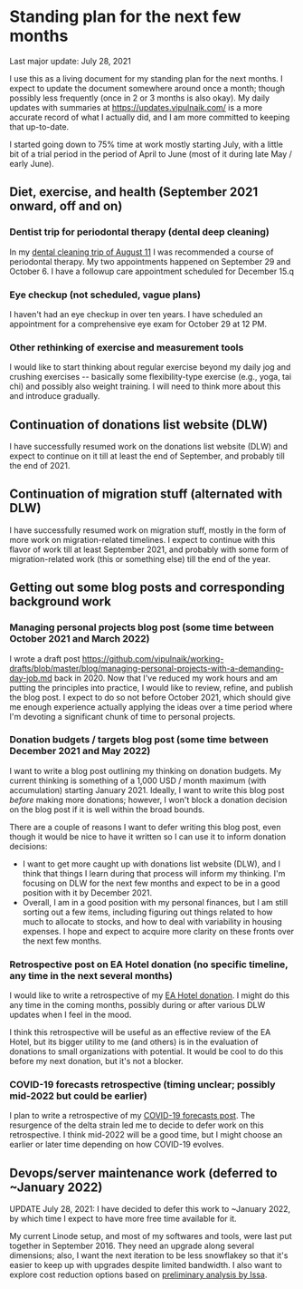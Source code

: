 # Standing plan for the next few months

Last major update: July 28, 2021

I use this as a living document for my standing plan for the next
months. I expect to update the document somewhere around once a month;
though possibly less frequently (once in 2 or 3 months is also
okay). My daily updates with summaries at
https://updates.vipulnaik.com/ is a more accurate record of what I
actually did, and I am more committed to keeping that up-to-date.

I started going down to 75% time at work mostly starting July, with a
little bit of a trial period in the period of April to June (most of
it during late May / early June).

## Diet, exercise, and health (September 2021 onward, off and on)

### Dentist trip for periodontal therapy (dental deep cleaning)

In my [dental cleaning trip of August
11](https://github.com/vipulnaik/diet-exercise-health/blob/master/notes/2021-08-11-dental-cleaning-trip.md)
I was recommended a course of periodontal therapy. My two appointments
happened on September 29 and October 6. I have a followup care appointment scheduled for December 15.q

### Eye checkup (not scheduled, vague plans)

I haven't had an eye checkup in over ten years. I have scheduled an
appointment for a comprehensive eye exam for October 29 at 12 PM.

### Other rethinking of exercise and measurement tools

I would like to start thinking about regular exercise beyond my daily
jog and crushing exercises -- basically some flexibility-type exercise
(e.g., yoga, tai chi) and possibly also weight training. I will need
to think more about this and introduce gradually.

## Continuation of donations list website (DLW)

I have successfully resumed work on the donations list website (DLW)
and expect to continue on it till at least the end of September, and
probably till the end of 2021.

## Continuation of migration stuff (alternated with DLW)

I have successfully resumed work on migration stuff, mostly in the form
of more work on migration-related timelines. I expect to continue with
this flavor of work till at least September 2021, and probably with
some form of migration-related work (this or something else) till the
end of the year.

## Getting out some blog posts and corresponding background work

### Managing personal projects blog post (some time between October 2021 and March 2022)

I wrote a draft post
https://github.com/vipulnaik/working-drafts/blob/master/blog/managing-personal-projects-with-a-demanding-day-job.md
back in 2020. Now that I've reduced my work hours and am putting the
principles into practice, I would like to review, refine, and publish
the blog post. I expect to do so not before October 2021, which should
give me enough experience actually applying the ideas over a time
period where I'm devoting a significant chunk of time to personal
projects.

### Donation budgets / targets blog post (some time between December 2021 and May 2022)

I want to write a blog post outlining my thinking on donation
budgets. My current thinking is something of a 1,000 USD / month
maximum (with accumulation) starting January 2021. Ideally, I want to
write this blog post *before* making more donations; however, I
won't block a donation decision on the blog post if it is well within
the broad bounds.

There are a couple of reasons I want to defer writing this blog post,
even though it would be nice to have it written so I can use it to
inform donation decisions:

* I want to get more caught up with donations list website (DLW), and
  I think that things I learn during that process will inform my
  thinking. I'm focusing on DLW for the next few months and expect to
  be in a good position with it by December 2021.
* Overall, I am in a good position with my personal finances, but I am
  still sorting out a few items, including figuring out things related
  to how much to allocate to stocks, and how to deal with variability
  in housing expenses. I hope and expect to acquire more clarity on
  these fronts over the next few months.

### Retrospective post on EA Hotel donation (no specific timeline, any time in the next several months)

I would like to write a retrospective of my [EA Hotel
donation](https://forum.effectivealtruism.org/posts/BM2DYWpM6rSxyZ7AS/my-q1-2019-ea-hotel-donation). I
might do this any time in the coming months, possibly during or after
various DLW updates when I feel in the mood.

I think this retrospective will be useful as an effective review of
the EA Hotel, but its bigger utility to me (and others) is in the
evaluation of donations to small organizations with potential. It
would be cool to do this before my next donation, but it's not a
blocker.

### COVID-19 forecasts retrospective (timing unclear; possibly mid-2022 but could be earlier)

I plan to write a retrospective of my [COVID-19 forecasts
post](https://www.lesswrong.com/posts/pBPiZQYBF9niRAMSq/coronavirus-the-four-levels-of-social-distancing-and-when). The
resurgence of the delta strain led me to decide to defer work on this
retrospective. I think mid-2022 will be a good time, but I might
choose an earlier or later time depending on how COVID-19 evolves.

## Devops/server maintenance work (deferred to ~January 2022)

UPDATE July 28, 2021: I have decided to defer this work to ~January
2022, by which time I expect to have more free time available for it.

My current Linode setup, and most of my softwares and tools, were last
put together in September 2016. They need an upgrade along several
dimensions; also, I want the next iteration to be less snowflakey so
that it's easier to keep up with upgrades despite limited bandwidth. I
also want to explore cost reduction options based on [preliminary
analysis by
Issa](https://github.com/vipulnaik/working-drafts/issues/6).
